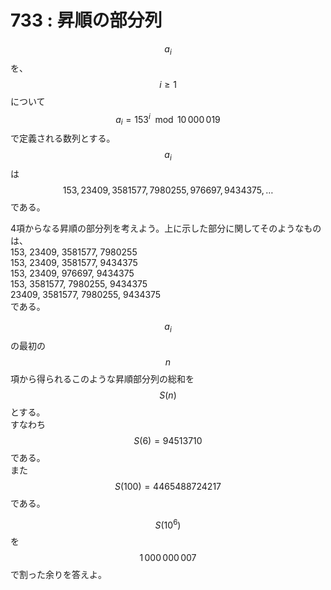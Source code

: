# 733 : 昇順の部分列

$$a_i$$を、$$i \geq 1$$について$$a_i = 153^i \mod 10\,000\,019$$で定義される数列とする。  
$$a_i$$は$$153, 23409, 3581577, 7980255, 976697, 9434375, \dots$$である。

4項からなる昇順の部分列を考えよう。上に示した部分に関してそのようなものは、  
153, 23409, 3581577, 7980255  
153, 23409, 3581577, 9434375  
153, 23409, 976697, 9434375  
153, 3581577, 7980255, 9434375  
23409, 3581577, 7980255, 9434375  
である。

$$a_i$$の最初の$$n$$項から得られるこのような昇順部分列の総和を$$S(n)$$とする。  
すなわち$$S(6) = 94513710$$である。  
また$$S(100) = 4465488724217$$である。

$$S(10^6)$$を$$1\,000\,000\,007$$で割った余りを答えよ。

